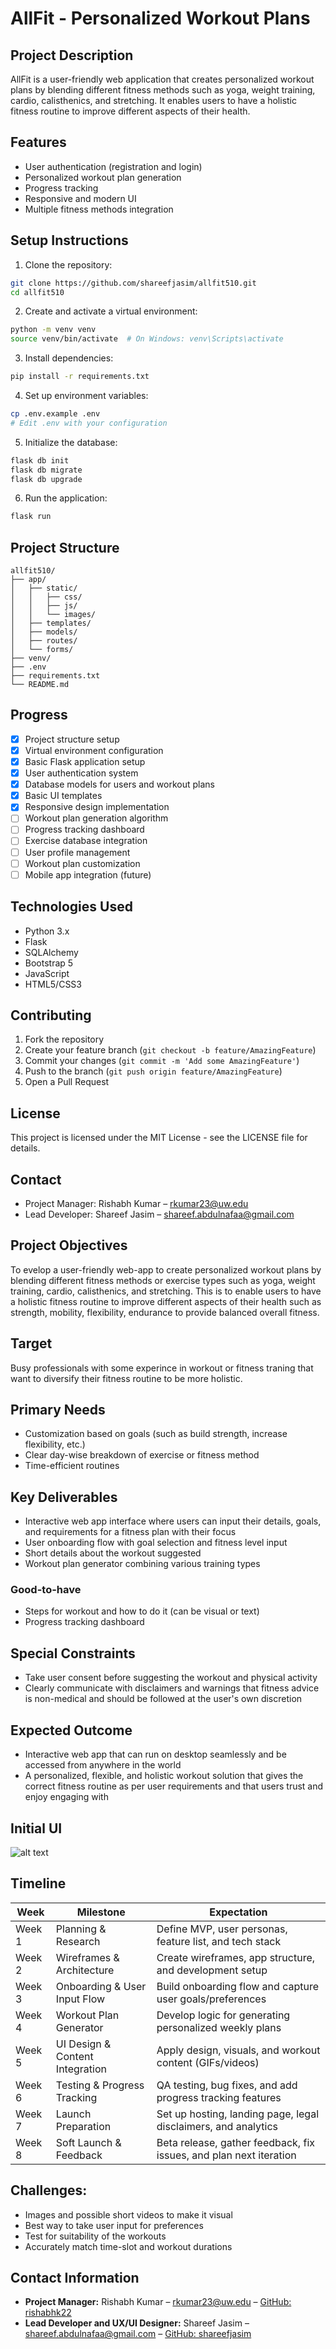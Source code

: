 # AllFit - Personalized Workout Plans

## Project Description
AllFit is a user-friendly web application that creates personalized workout plans by blending different fitness methods such as yoga, weight training, cardio, calisthenics, and stretching. It enables users to have a holistic fitness routine to improve different aspects of their health.

## Features
- User authentication (registration and login)
- Personalized workout plan generation
- Progress tracking
- Responsive and modern UI
- Multiple fitness methods integration

## Setup Instructions

1. Clone the repository:
```bash
git clone https://github.com/shareefjasim/allfit510.git
cd allfit510
```

2. Create and activate a virtual environment:
```bash
python -m venv venv
source venv/bin/activate  # On Windows: venv\Scripts\activate
```

3. Install dependencies:
```bash
pip install -r requirements.txt
```

4. Set up environment variables:
```bash
cp .env.example .env
# Edit .env with your configuration
```

5. Initialize the database:
```bash
flask db init
flask db migrate
flask db upgrade
```

6. Run the application:
```bash
flask run
```

## Project Structure
```
allfit510/
├── app/
│   ├── static/
│   │   ├── css/
│   │   ├── js/
│   │   └── images/
│   ├── templates/
│   ├── models/
│   ├── routes/
│   └── forms/
├── venv/
├── .env
├── requirements.txt
└── README.md
```

## Progress
- [x] Project structure setup
- [x] Virtual environment configuration
- [x] Basic Flask application setup
- [x] User authentication system
- [x] Database models for users and workout plans
- [x] Basic UI templates
- [x] Responsive design implementation
- [ ] Workout plan generation algorithm
- [ ] Progress tracking dashboard
- [ ] Exercise database integration
- [ ] User profile management
- [ ] Workout plan customization
- [ ] Mobile app integration (future)

## Technologies Used
- Python 3.x
- Flask
- SQLAlchemy
- Bootstrap 5
- JavaScript
- HTML5/CSS3

## Contributing
1. Fork the repository
2. Create your feature branch (`git checkout -b feature/AmazingFeature`)
3. Commit your changes (`git commit -m 'Add some AmazingFeature'`)
4. Push to the branch (`git push origin feature/AmazingFeature`)
5. Open a Pull Request

## License
This project is licensed under the MIT License - see the LICENSE file for details.

## Contact
- Project Manager: Rishabh Kumar – rkumar23@uw.edu
- Lead Developer: Shareef Jasim – shareef.abdulnafaa@gmail.com

## Project Objectives
To evelop a user-friendly web-app to create personalized workout plans by blending different fitness methods or exercise types such as yoga, weight training, cardio, calisthenics, and stretching. This is to enable users to have a holistic fitness routine to improve different aspects of their health such as strength, mobility, flexibility, endurance to provide balanced overall fitness. 

## Target
Busy professionals with some experince in workout or fitness traning that want to diversify their fitness routine to be more holistic.

## Primary Needs
- Customization based on goals (such as build strength, increase flexibility, etc.)
- Clear day-wise breakdown of exercise or fitness method
- Time-efficient routines

## Key Deliverables
- Interactive web app interface where users can input their details, goals, and requirements for a fitness plan with their focus
- User onboarding flow with goal selection and fitness level input
- Short details about the workout suggested
- Workout plan generator combining various training types

### Good-to-have
- Steps for workout and how to do it (can be visual or text)
- Progress tracking dashboard

## Special Constraints
- Take user consent before suggesting the workout and physical activity
- Clearly communicate with disclaimers and warnings that fitness advice is non-medical and should be followed at the user's own discretion

## Expected Outcome
- Interactive web app that can run on desktop seamlessly and be accessed from anywhere in the world
- A personalized, flexible, and holistic workout solution that gives the correct fitness routine as per user requirements and that users trust and enjoy engaging with

## Initial UI 
![alt text](https://github.com/rishabhk22/allfit510/blob/main/image.png "Initial UI")


## Timeline

| **Week**   | **Milestone**                    | **Expectation**                                                                 |
|----------|----------------------------------|----------------------------------------------------------------------------------|
| Week 1   | Planning & Research              | Define MVP, user personas, feature list, and tech stack                         |
| Week 2   | Wireframes & Architecture        | Create wireframes, app structure, and development setup                         |
| Week 3   | Onboarding & User Input Flow     | Build onboarding flow and capture user goals/preferences                        |
| Week 4   | Workout Plan Generator           | Develop logic for generating personalized weekly plans                          |
| Week 5   | UI Design & Content Integration  | Apply design, visuals, and workout content (GIFs/videos)                        |
| Week 6   | Testing & Progress Tracking      | QA testing, bug fixes, and add progress tracking features                       |
| Week 7   | Launch Preparation               | Set up hosting, landing page, legal disclaimers, and analytics                  |
| Week 8   | Soft Launch & Feedback           | Beta release, gather feedback, fix issues, and plan next iteration              |

## Challenges:
- Images and possible short videos to make it visual
- Best way to take user input for preferences
- Test for suitability of the workouts
- Accurately match time-slot and workout durations

## Contact Information

- **Project Manager:** Rishabh Kumar  – rkumar23@uw.edu – [GitHub: rishabhk22](https://github.com/rishabhk22)
- **Lead Developer and UX/UI Designer:** Shareef Jasim – shareef.abdulnafaa@gmail.com – [GitHub: shareefjasim](https://github.com/shareefjasim)






